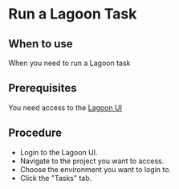 # Run a Lagoon Task

## When to use

When you need to run a Lagoon task

## Prerequisites

You need access to the [Lagoon UI][url-lagoon-ui]

## Procedure

* Login to the Lagoon UI.
* Navigate to the project you want to access.
* Choose the environment you want to login to.
* Click the "Tasks" tab.

[url-lagoon-ui]: https://github.com/danskernesdigitalebibliotek/dpl-platform/blob/main/documentation/platform-environments.md#urls
